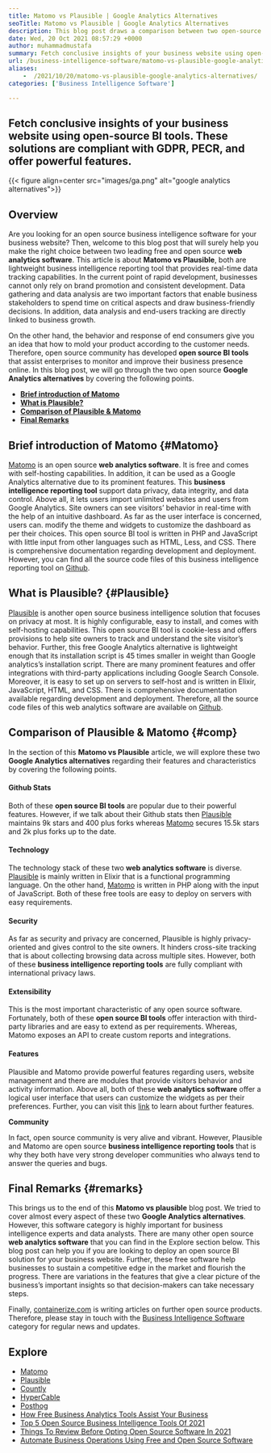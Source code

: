 ```yaml
---
title: Matomo vs Plausible | Google Analytics Alternatives
seoTitle: Matomo vs Plausible | Google Analytics Alternatives
description: This blog post draws a comparison between two open-source BI tools that are considered Google Analytics alternatives. Both software are free and self-hosted.
date: Wed, 20 Oct 2021 08:57:29 +0000
author: muhammadmustafa
summary: Fetch conclusive insights of your business website using open-source BI tools. These solutions are compliant with GDPR, PECR, and offer powerful features.
url: /business-intelligence-software/matomo-vs-plausible-google-analytics-alternatives/
aliases: 
    -  /2021/10/20/matomo-vs-plausible-google-analytics-alternatives/
categories: ['Business Intelligence Software']

---
```

## Fetch conclusive insights of your business website using open-source BI tools. These solutions are compliant with GDPR, PECR, and offer powerful features.

{{< figure align=center src="images/ga.png" alt="google analytics alternatives">}}  

## Overview

Are you looking for an open source business intelligence software for your business website? Then, welcome to this blog post that will surely help you make the right choice between two leading free and open source **web analytics software**. This article is about **Matomo vs Plausible**, both are lightweight business intelligence reporting tool that provides real-time data tracking capabilities. In the current point of rapid development, businesses cannot only rely on brand promotion and consistent development. Data gathering and data analysis are two important factors that enable business stakeholders to spend time on critical aspects and draw business-friendly decisions. In addition, data analysis and end-users tracking are directly linked to business growth. 

On the other hand, the behavior and response of end consumers give you an idea that how to mold your product according to the customer needs. Therefore, open source community has developed **open source BI tools** that assist enterprises to monitor and improve their business presence online. In this blog post, we will go through the two open source **Google Analytics alternatives** by covering the following points. 

  * [**Brief introduction of Matomo**][1]
  * **[What is Plausible?][2]**
  * **[Comparison of Plausible & Matomo][3]** 
  * [**Final Remarks**][4]

## Brief introduction of Matomo {#Matomo}

[Matomo][5] is an open source **web analytics software**. It is free and comes with self-hosting capabilities. In addition, it can be used as a Google Analytics alternative due to its prominent features. This **business intelligence reporting tool** support data privacy, data integrity, and data control. Above all, it lets users import unlimited websites and users from Google Analytics. Site owners can see visitors’ behavior in real-time with the help of an intuitive dashboard. As far as the user interface is concerned, users can. modify the theme and widgets to customize the dashboard as per their choices. This open source BI tool is written in PHP and JavaScript with little input from other languages such as HTML, Less, and CSS. There is comprehensive documentation regarding development and deployment. However, you can find all the source code files of this business intelligence reporting tool on [Github][6]. 

## What is Plausible? {#Plausible}

[Plausible][7] is another open source business intelligence solution that focuses on privacy at most. It is highly configurable, easy to install, and comes with self-hosting capabilities. This open source BI tool is cookie-less and offers provisions to help site owners to track and understand the site visitor’s behavior. Further, this free Google Analytics alternative is lightweight enough that its installation script is 45 times smaller in weight than Google analytics’s installation script. There are many prominent features and offer integrations with third-party applications including Google Search Console. Moreover, it is easy to set up on servers to self-host and is written in Elixir, JavaScript, HTML, and CSS. There is comprehensive documentation available regarding development and deployment. Therefore, all the source code files of this web analytics software are available on [Github][8].

## Comparison of Plausible & Matomo {#comp}

In the section of this **Matomo vs Plausible** article, we will explore these two **Google Analytics alternatives** regarding their features and characteristics by covering the following points.

#### Github Stats

Both of these **open source BI tools** are popular due to their powerful features. However, if we talk about their Github stats then [Plausible][7] maintains 9k stars and 400 plus forks whereas [Matomo][5] secures 15.5k stars and 2k plus forks up to the date. 

#### Technology

The technology stack of these two **web analytics software** is diverse. [Plausible][7] is mainly written in Elixir that is a functional programming language. On the other hand, [Matomo][5] is written in PHP along with the input of JavaScript. Both of these free tools are easy to deploy on servers with easy requirements. 

#### Security

As far as security and privacy are concerned, Plausible is highly privacy-oriented and gives control to the site owners. It hinders cross-site tracking that is about collecting browsing data across multiple sites. However, both of these **business intelligence reporting tools** are fully compliant with international privacy laws. 

#### Extensibility

This is the most important characteristic of any open source software. Fortunately, both of these **open source BI tools** offer interaction with third-party libraries and are easy to extend as per requirements. Whereas, Matomo exposes an API to create custom reports and integrations. 

#### Features

Plausible and Matomo provide powerful features regarding users, website management and there are modules that provide visitors behavior and activity information. Above all, both of these **web analytics software** offer a logical user interface that users can customize the widgets as per their preferences. Further, you can visit this [link][9] to learn about further features. 

**Community**

In fact, open source community is very alive and vibrant. However, Plausible and Matomo are open source **business intelligence reporting tools** that is why they both have very strong developer communities who always tend to answer the queries and bugs. 

## Final Remarks {#remarks}

This brings us to the end of this **Matomo vs plausible** blog post. We tried to cover almost every aspect of these two **Google Analytics alternatives**. However, this software category is highly important for business intelligence experts and data analysts. There are many other open source **web analytics software** that you can find in the Explore section below. This blog post can help you if you are looking to deploy an open source BI solution for your business website. Further, these free software help businesses to sustain a competitive edge in the market and flourish the progress. There are variations in the features that give a clear picture of the business’s important insights so that decision-makers can take necessary steps. 

Finally, [containerize.com][10] is writing articles on further open source products. Therefore, please stay in touch with the [Business Intelligence Software][9] category for regular news and updates.

## Explore

  * [Matomo][11]
  * [Plausible][12]
  * [Countly][13]
  * [HyperCable][14]
  * [Posthog][15]
  * [How Free Business Analytics Tools Assist Your Business][16]
  * [Top 5 Open Source Business Intelligence Tools Of 2021][17]
  * [Things To Review Before Opting Open Source Software In 2021][18]
  * [Automate Business Operations Using Free and Open Source Software][19]

 [1]: #Matomo
 [2]: #Plausible
 [3]: #comp
 [4]: #remarks
 [5]: https://products.containerize.com/business-intelligence/matomo/
 [6]: https://github.com/matomo-org/matomo
 [7]: https://products.containerize.com/business-intelligence/plausible/
 [8]: https://github.com/plausible/analytics
 [9]: https://products.containerize.com/business-intelligence/
 [10]: https://www.containerize.com/
 [11]: https://products.containerize.com/business-intelligence/matomo
 [12]: https://products.containerize.com/business-intelligence/plausible
 [13]: https://products.containerize.com/business-intelligence/countly
 [14]: https://products.containerize.com/business-intelligence/hypercable
 [15]: https://products.containerize.com/business-intelligence/posthog
 [16]: https://blog.containerize.com/2021/03/12/how-free-business-analytics-tools-assist-your-business/
 [17]: https://blog.containerize.com/2021/04/21/top-5-open-source-business-intelligence-solutions-of-2021/
 [18]: https://blog.containerize.com/2021/09/29/things-to-review-before-opting-open-source-software-in-2021/
 [19]: https://blog.containerize.com/2020/08/27/automate-business-operations-using-open-source-software/